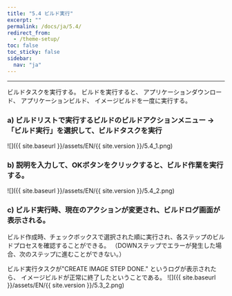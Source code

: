 ```yaml
---
title: "5.4 ビルド実行"
excerpt: ""
permalink: /docs/ja/5.4/
redirect_from:
  - /theme-setup/
toc: false
toc_sticky: false
sidebar:
  nav: "ja"
---
```


---
ビルドタスクを実行する。 ビルドを実行すると、 アプリケーションダウンロード、 アプリケーションビルド、 イメージビルドを一度に実行する。

### a\) ビルドリストで実行するビルドのビルドアクションメニュー → 「ビルド実行」を選択して、ビルドタスクを実行
![]({{ site.baseurl }}/assets/EN/{{ site.version }}/5.4_1.png)

### b\) 説明を入力して、OKボタンをクリックすると、ビルド作業を実行する。
![]({{ site.baseurl }}/assets/EN/{{ site.version }}/5.4_2.png)

### c\) ビルド実行時、現在のアクションが変更され、ビルドログ画面が表示される。

ビルド作成時、チェックボックスで選択された順に実行され、各ステップのビルドプロセスを確認することができる。
（DOWNステップでエラーが発生した場合、次のステップに進むことができない。）

ビルド実行タスクが"CREATE IMAGE STEP DONE." というログが表示されたら、 イメージビルドが正常に終了したということである。
![]({{ site.baseurl }}/assets/EN/{{ site.version }}/5.3_2.png)
